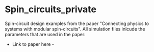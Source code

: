 # Spin_circuits_private

Spin-circuit design examples from the paper "Connecting physics to systems with modular spin-circuits". All simulation files inlcude the parameters that are used in the paper:
- Link to paper here - 
